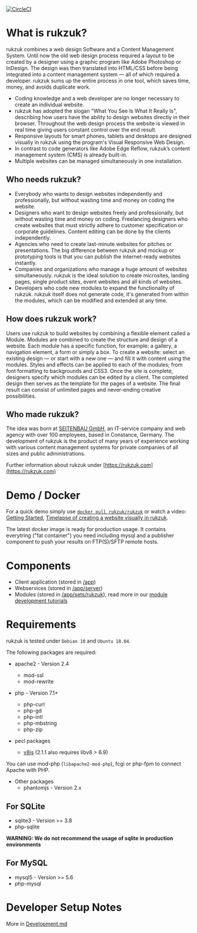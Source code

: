 [![CircleCI](https://circleci.com/gh/rukzuk/rukzuk.svg?style=svg)](https://circleci.com/gh/rukzuk/rukzuk)

# What is rukzuk?

rukzuk combines a web design Software and a Content Management System. Until now the old web design process required a layout to be created by a designer using a graphic program like Adobe Photoshop or InDesign. The design was then translated into HTML/CSS before being integrated into a content management system — all of which required a developer. rukzuk sums up the entire process in one tool, which saves time, money, and avoids duplicate work.

- Coding knowledge and a web developer are no longer necessary to create an individual website.
- rukzuk has adopted the slogan "What You See Is What It Really Is", describing how users have the ability to design websites directly in their browser. Throughout the web design process the website is viewed in real time giving users constant control over the end result.
- Responsive layouts for smart phones, tablets and desktops are designed visually in rukzuk using the program's Visual Responsive Web Design.
- In contrast to code generators like Adobe Edge Reflow, rukzuk’s content management system (CMS) is already built-in.
- Multiple websites can be managed simultaneously in one installation.

## Who needs rukzuk?

- Everybody who wants to design websites independently and professionally, but without wasting time and money on coding the website.
- Designers who want to design websites freely and professionally, but without wasting time and money on coding. Freelancing designers who create websites that must strictly adhere to customer specification or corporate guidelines. Content editing can be done by the clients independently.
- Agencies who need to create last-minute websites for pitches or presentations. The big difference between rukzuk and mockup or prototyping tools is that you can publish the internet-ready websites instantly.
- Companies and organizations who manage a huge amount of websites simultaneously. rukzuk is the ideal solution to create microsites, landing pages, single product sites, event websites and all kinds of websites.
- Developers who code new modules to expand the functionality of rukzuk. rukzuk itself does not generate code, it's generated from within the modules, which can be modified and extended at any time.

## How does rukzuk work?

Users use rukzuk to build websites by combining a flexible element called a Module. Modules are combined to create the structure and design of a website. Each module has a specific function, for example: a gallery, a navigation element, a form or simply a box. To create a website: select an existing design — or start with a new one — and fill it with content using the modules. Styles and effects can be applied to each of the modules; from font formatting to backgrounds and CSS3. Once the site is complete, designers specify which modules can be edited by a client. The completed design then serves as the template for the pages of a website. The final result can consist of unlimited pages and never-ending creative possibilities.

## Who made rukzuk?

The idea was born at [SEITENBAU GmbH](https://seitenbau.github.io/), an IT-service company and web agency with over 100 employees, based in Constance, Germany. The development of rukzuk is the product of many years of experience working with various content management systems for private companies of all sizes and public administrations.

Further information about rukzuk under [https://rukzuk.com](https://rukzuk.com)

# Demo / Docker

For a quick demo simply use [`docker pull rukzuk/rukzuk`](https://hub.docker.com/r/rukzuk/rukzuk/) or watch a video: [Getting Started](https://www.youtube.com/watch?v=CeBHMoWo_TE&list=PLybfRIhLjxOn7jP2C8VxPN1cdcu_7Prck), [Timelapse of creating a website visually in rukzuk](https://www.youtube.com/watch?v=2i38NKPDsM0). 

The latest docker image is ready for production usage. It contains everytring ("fat container") you need including mysql and a publisher component to push your results on FTP(S)/SFTP remote hosts.

# Components

* Client application (stored in [/app](app))
* Webservices (stored in [/app/server](app/server))
* Modules (stored in [/app/sets/rukzuk](app/sets/rukzuk)), read more in our [module development tutorials](http://developers.rukzuk.com/)


# Requirements

rukzuk is tested under `Debian 10` and `Ubuntu 18.04`.

The following packages are required:

* apache2 - Version 2.4
  * mod-ssl
  * mod-rewrite

* php - Version 7.1+
  * php-curl
  * php-gd
  * php-intl
  * php-mbstring
  * php-zip

* pecl packages
  * [v8js](https://pecl.php.net/package/v8js) (2.1.1 also requires libv8 > 6.9)

You can use mod-php (`libapache2-mod-php`), fcgi or php-fpm to connect Apache with PHP.

* Other packages
  * phantomjs - Version 2.x

## For SQLite

* sqlite3 - Version >= 3.8
* php-sqlite

**WARNING: We do not recommend the usage of sqlite in production environments**

## For MySQL

* mysql5 - Version >= 5.6
* php-mysql

# Developer Setup Notes

More in [Development.md](./Development.md)

